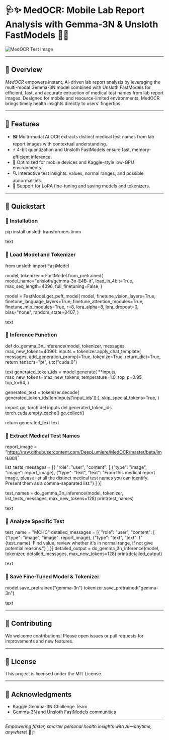# 🩺✨ MedOCR: Mobile Lab Report Analysis with Gemma-3N & Unsloth FastModels 🚀📲

![MedOCR Test Image](https://raw.githubusercontent.com/DeepLumiere/MedOCR/master/beta/img.png)

---

## 🌟 Overview

*MedOCR* empowers instant, AI-driven lab report analysis by leveraging the multi-modal Gemma-3N model combined with Unsloth FastModels for efficient, fast, and accurate extraction of medical test names from lab report images. Designed for mobile and resource-limited environments, MedOCR brings timely health insights directly to users’ fingertips.

---

## 🎯 Features

- 🖼 Multi-modal AI OCR extracts distinct medical test names from lab report images with contextual understanding.
- ⚡ 4-bit quantization and Unsloth FastModels ensure fast, memory-efficient inference.
- 📱 Optimized for mobile devices and Kaggle-style low-GPU environments.
- 🔍 Interactive test insights: values, normal ranges, and possible abnormalities.
- 💾 Support for LoRA fine-tuning and saving models and tokenizers.

---

## 🚀 Quickstart

### ⿡ Installation

pip install unsloth transformers timm

text

### ⿢ Load Model and Tokenizer

from unsloth import FastModel

model, tokenizer = FastModel.from_pretrained(
model_name="unsloth/gemma-3n-E4B-it",
load_in_4bit=True,
max_seq_length=4096,
full_finetuning=False,
)

model = FastModel.get_peft_model(
model,
finetune_vision_layers=True,
finetune_language_layers=True,
finetune_attention_modules=True,
finetune_mlp_modules=True,
r=8,
lora_alpha=8,
lora_dropout=0,
bias="none",
random_state=3407,
)

text

### ⿣ Inference Function

def do_gemma_3n_inference(model, tokenizer, messages, max_new_tokens=4096):
inputs = tokenizer.apply_chat_template(
messages,
add_generation_prompt=True,
tokenize=True,
return_dict=True,
return_tensors="pt",
).to("cuda:0")

text
generated_token_ids = model.generate(
    **inputs,
    max_new_tokens=max_new_tokens,
    temperature=1.0, top_p=0.95, top_k=64,
)

generated_text = tokenizer.decode(
    generated_token_ids[len(inputs['input_ids']):],
    skip_special_tokens=True,
)

import gc, torch
del inputs
del generated_token_ids
torch.cuda.empty_cache()
gc.collect()

return generated_text
text

### ⿤ Extract Medical Test Names

report_image = "https://raw.githubusercontent.com/DeepLumiere/MedOCR/master/beta/img.png"

list_tests_messages = [{
"role": "user",
"content": [
{"type": "image", "image": report_image},
{"type": "text", "text": "From this medical report image, please list all the distinct medical test names you can identify. Present them as a comma-separated list."}
]
}]

test_names = do_gemma_3n_inference(model, tokenizer, list_tests_messages, max_new_tokens=128)
print(test_names)

text

### ⿥ Analyze Specific Test

test_name = "MCHC"
detailed_messages = [{
"role": "user",
"content": [
{"type": "image", "image": report_image},
{"type": "text", "text": f"{test_name}. Find value, review whether it's in normal range, if not give potential reasons."}
]
}]
detailed_output = do_gemma_3n_inference(model, tokenizer, detailed_messages, max_new_tokens=128)
print(detailed_output)

text

### ⿦ Save Fine-Tuned Model & Tokenizer

model.save_pretrained("gemma-3n")
tokenizer.save_pretrained("gemma-3n")

text

---

## 🤝 Contributing

We welcome contributions! Please open issues or pull requests for improvements and new features.

---

## 📜 License

This project is licensed under the MIT License.

---

## 🙏 Acknowledgments

- Kaggle Gemma-3N Challenge Team  
- Gemma-3N and Unsloth FastModels communities  

---

*Empowering faster, smarter personal health insights with AI—anytime, anywhere!* 🚀🩺
